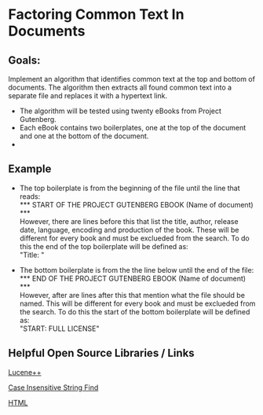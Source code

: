 # Factoring Common Text In Documents
## Goals:
Implement an algorithm that identifies common text at the top and bottom of documents. The algorithm then extracts all found common text into a separate file and replaces it with a hypertext link.  

* The algorithm will be tested using twenty eBooks from Project Gutenberg.
* Each eBook contains two boilerplates, one at the top of the document and one at the bottom of the document.  
* 
## Example

- The top boilerplate is from the beginning of the file until the line that reads:  
*** START OF THE PROJECT GUTENBERG EBOOK (Name of document) ***  
However, there are lines before this that list the title, author, release date, language, encoding and production of the book. These will be different for every book and must be exclueded from the search. To do this the end of the top boilerplate will be defined as:  
"Title: "  

- The bottom boilerplate is from the the line below until the end of the file:  
*** END OF THE PROJECT GUTENBERG EBOOK (Name of document) ***  
However, after are lines after this that mention what the file should be named. This will be different for every book and must be exclueded from the search. To do this the start of the bottom boilerplate will be defined as:  
"START: FULL LICENSE"  

## Helpful Open Source Libraries / Links
[Lucene++](https://github.com/luceneplusplus/LucenePlusPlus)  

[Case Insensitive String Find](https://thispointer.com/implementing-a-case-insensitive-stringfind-in-c/) 

[HTML](https://github.com/apolukhin/html_inside_cpp/)
